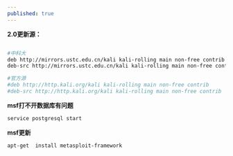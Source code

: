 ```yaml
---
published: true
---
```

**2.0更新源：**

```bash

#中科大
deb http://mirrors.ustc.edu.cn/kali kali-rolling main non-free contrib
deb-src http://mirrors.ustc.edu.cn/kali kali-rolling main non-free contrib

#官方源
#deb http://http.kali.org/kali kali-rolling main non-free contrib
#deb-src http://http.kali.org/kali kali-rolling main non-free contrib
```

**msf打不开数据库有问题**

```bash
service postgresql start
```

**msf更新**
```bash
apt-get  install metasploit-framework
```
